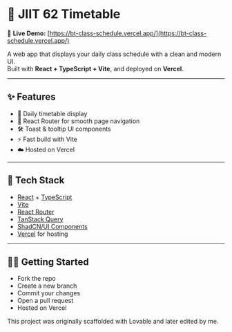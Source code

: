# 🧭 JIIT 62 Timetable

🚀 **Live Demo:** [https://bt-class-schedule.vercel.app/](https://bt-class-schedule.vercel.app/)

A web app that displays your daily class schedule with a clean and modern UI.  
Built with **React + TypeScript + Vite**, and deployed on **Vercel**.

---

## ✨ Features

- 📅 Daily timetable display  
- 🧭 React Router for smooth page navigation  
- 🛠️ Toast & tooltip UI components  
- ⚡ Fast build with Vite  
- ☁️ Hosted on Vercel  


---

## 🧰 Tech Stack

- [React](https://react.dev/) + [TypeScript](https://www.typescriptlang.org/)
- [Vite](https://vitejs.dev/)
- [React Router](https://reactrouter.com/)
- [TanStack Query](https://tanstack.com/query/latest)
- [ShadCN/UI Components](https://ui.shadcn.com/)
- [Vercel](https://vercel.com/) for hosting

---

## 🧑‍💻 Getting Started

- Fork the repo
- Create a new branch 
- Commit your changes  
- Open a pull request 
- Hosted on Vercel  





This project was originally scaffolded with Lovable and later edited by me.
